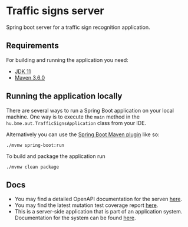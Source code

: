 # Traffic signs server

Spring boot server for a traffic sign recognition application.

## Requirements
For building and running the application you need:

- [JDK 11](http://www.oracle.com/technetwork/java/javase/downloads/)
- [Maven 3.6.0](https://maven.apache.org)

## Running the application locally
There are several ways to run a Spring Boot application on your local machine. One way is to execute the `main` method in the `hu.bme.aut.TrafficSignsApplication` class from your IDE.

Alternatively you can use the [Spring Boot Maven plugin](https://docs.spring.io/spring-boot/docs/current/reference/html/build-tool-plugins-maven-plugin.html) like so:

```shell
./mvnw spring-boot:run
```
To build and package the application run

```shell
./mvnw clean package
```
## Docs
- You may find a detailed OpenAPI documentation for the serven [here](https://app.swaggerhub.com/apis-docs/bizmut32/traffic-signs-server/1.1.0).
- You may find the latest mutation test coverage report [here](https://bizmut32.github.io/traffic-sign-server/).
- This is a server-side application that is part of an application system. Documentation for the system can be found [here](https://github.com/bizmut32/traffic-signs-model).